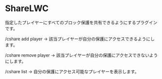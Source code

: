 # ShareLWC

指定したプレイヤーにすべてのブロック保護を共有できるようにするプラグインです。</br>

/cshare add player  ->  該当プレイヤーが自分の保護にアクセスできるようにします。</br>

/cshare remove player  ->  該当プレイヤーが自分の保護にアクセスできないようにします。</br>

/cshare list  ->  自分の保護にアクセス可能なプレイヤーを表示します。</br>

